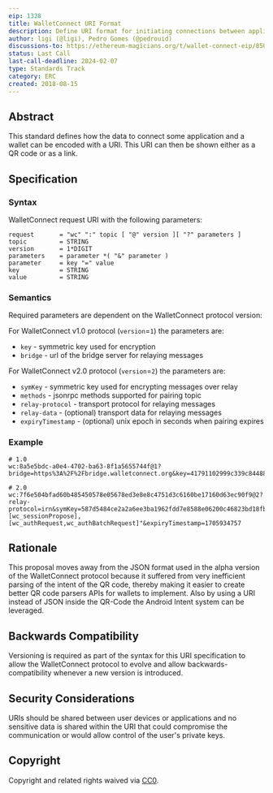 ```yaml
---
eip: 1328
title: WalletConnect URI Format
description: Define URI format for initiating connections between applications and wallets
author: ligi (@ligi), Pedro Gomes (@pedrouid)
discussions-to: https://ethereum-magicians.org/t/wallet-connect-eip/850
status: Last Call
last-call-deadline: 2024-02-07
type: Standards Track
category: ERC
created: 2018-08-15
---
```


## Abstract

This standard defines how the data to connect some application and a wallet can be encoded with a URI. This URI can then be shown either as a QR code or as a link.

## Specification

### Syntax

WalletConnect request URI with the following parameters:

    request       = "wc" ":" topic [ "@" version ][ "?" parameters ]
    topic         = STRING
    version       = 1*DIGIT
    parameters    = parameter *( "&" parameter )
    parameter     = key "=" value
    key           = STRING
    value         = STRING

### Semantics

Required parameters are dependent on the WalletConnect protocol version:

For WalletConnect v1.0 protocol (`version`=`1`) the parameters are:

- `key` - symmetric key used for encryption
- `bridge` - url of the bridge server for relaying messages

For WalletConnect v2.0 protocol (`version`=`2`) the parameters are:

- `symKey` - symmetric key used for encrypting messages over relay
- `methods` - jsonrpc methods supported for pairing topic
- `relay-protocol` - transport protocol for relaying messages
- `relay-data` - (optional) transport data for relaying messages
- `expiryTimestamp` - (optional) unix epoch in seconds when pairing expires

### Example

```
# 1.0
wc:8a5e5bdc-a0e4-4702-ba63-8f1a5655744f@1?bridge=https%3A%2F%2Fbridge.walletconnect.org&key=41791102999c339c844880b23950704cc43aa840f3739e365323cda4dfa89e7a

# 2.0
wc:7f6e504bfad60b485450578e05678ed3e8e8c4751d3c6160be17160d63ec90f9@2?relay-protocol=irn&symKey=587d5484ce2a2a6ee3ba1962fdd7e8588e06200c46823bd18fbd67def96ad303&methods=[wc_sessionPropose],[wc_authRequest,wc_authBatchRequest]"&expiryTimestamp=1705934757
```

## Rationale

This proposal moves away from the JSON format used in the alpha version of the WalletConnect protocol because it suffered from very inefficient parsing of the intent of the QR code, thereby making it easier to create better QR code parsers APIs for wallets to implement. Also by using a URI instead of JSON inside the QR-Code the Android Intent system can be leveraged.

## Backwards Compatibility

Versioning is required as part of the syntax for this URI specification to allow the WalletConnect protocol to evolve and allow backwards-compatibility whenever a new version is introduced.

## Security Considerations

URIs should be shared between user devices or applications and no sensitive data is shared within the URI that could compromise the communication or would allow control of the user's private keys.

## Copyright

Copyright and related rights waived via [CC0](../LICENSE.md).
